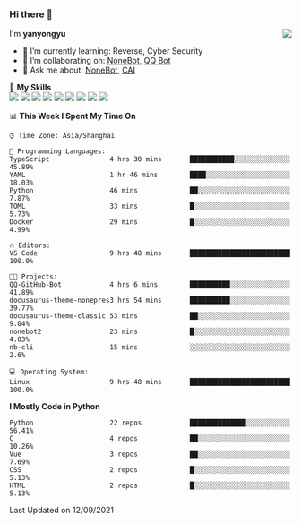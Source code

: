 ### Hi there 👋

<a href="#">
  <img align="right" src="https://github-readme-stats.vercel.app/api?username=yanyongyu&count_private=true&show_icons=true&bg_color=15,f2f7fd,E0EAFC" />
</a>

I'm **yanyongyu**

- 🌱 I’m currently learning: Reverse, Cyber Security
- 👯 I’m collaborating on: [NoneBot](https://github.com/nonebot), [QQ Bot](https://github.com/Mrs4s/go-cqhttp)
- 💬 Ask me about: [NoneBot](https://github.com/nonebot), [CAI](https://github.com/cscs181/CAI)

🌟 **My Skills**  
![](https://img.shields.io/badge/-Python-3e74a2?style=flat-square&logo=Python&logoColor=fff)
![](https://img.shields.io/badge/-Node.js-339933?style=flat-square&logo=Node.js&logoColor=fff)
![](https://img.shields.io/badge/-Vue-4fc08d?style=flat-square&logo=Vue.js&logoColor=fff)
![](https://img.shields.io/badge/-React-2d98ce?style=flat-square&logo=React&logoColor=fff)
![](https://img.shields.io/badge/-Docker-2496ED?style=flat-square&logo=Docker&logoColor=fff)
![](https://img.shields.io/badge/-Linux-000000?style=flat-square&logo=Linux&logoColor=fff)
![](https://img.shields.io/badge/-MySQL-4479A1?style=flat-square&logo=MySQL&logoColor=fff)
![](https://img.shields.io/badge/-Redis-DC382D?style=flat-square&logo=Redis&logoColor=fff)
![](https://img.shields.io/badge/-MongoDB-47A248?style=flat-square&logo=MongoDB&logoColor=fff)

<!--START_SECTION:waka-->
📊 **This Week I Spent My Time On** 

```text
⌚︎ Time Zone: Asia/Shanghai

💬 Programming Languages: 
TypeScript               4 hrs 30 mins       ███████████░░░░░░░░░░░░░░   45.89% 
YAML                     1 hr 46 mins        ████░░░░░░░░░░░░░░░░░░░░░   18.03% 
Python                   46 mins             ██░░░░░░░░░░░░░░░░░░░░░░░   7.87% 
TOML                     33 mins             █░░░░░░░░░░░░░░░░░░░░░░░░   5.73% 
Docker                   29 mins             █░░░░░░░░░░░░░░░░░░░░░░░░   4.99%

🔥 Editors: 
VS Code                  9 hrs 48 mins       █████████████████████████   100.0%

🐱‍💻 Projects: 
QQ-GitHub-Bot            4 hrs 6 mins        ██████████░░░░░░░░░░░░░░░   41.89% 
docusaurus-theme-nonepres3 hrs 54 mins       ██████████░░░░░░░░░░░░░░░   39.77% 
docusaurus-theme-classic 53 mins             ██░░░░░░░░░░░░░░░░░░░░░░░   9.04% 
nonebot2                 23 mins             █░░░░░░░░░░░░░░░░░░░░░░░░   4.03% 
nb-cli                   15 mins             ░░░░░░░░░░░░░░░░░░░░░░░░░   2.6%

💻 Operating System: 
Linux                    9 hrs 48 mins       █████████████████████████   100.0%

```

**I Mostly Code in Python** 

```text
Python                   22 repos            ██████████████░░░░░░░░░░░   56.41% 
C                        4 repos             ██░░░░░░░░░░░░░░░░░░░░░░░   10.26% 
Vue                      3 repos             ██░░░░░░░░░░░░░░░░░░░░░░░   7.69% 
CSS                      2 repos             █░░░░░░░░░░░░░░░░░░░░░░░░   5.13% 
HTML                     2 repos             █░░░░░░░░░░░░░░░░░░░░░░░░   5.13%

```



 Last Updated on 12/09/2021
<!--END_SECTION:waka-->

